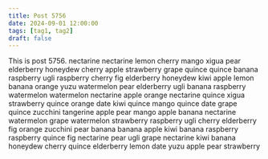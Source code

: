 ```yaml
---
title: Post 5756
date: 2024-09-01 12:00:00
tags: [tag1, tag2]
draft: false
---
```

This is post 5756.
nectarine
nectarine
lemon
cherry
mango
xigua
pear
elderberry
honeydew
cherry
apple
strawberry
grape
quince
quince
banana
raspberry
ugli
raspberry
cherry
fig
elderberry
honeydew
kiwi
apple
lemon
banana
orange
yuzu
watermelon
pear
elderberry
ugli
banana
raspberry
watermelon
watermelon
nectarine
apple
orange
nectarine
quince
xigua
strawberry
quince
orange
date
kiwi
quince
mango
quince
date
grape
quince
zucchini
tangerine
apple
pear
mango
apple
banana
nectarine
watermelon
grape
watermelon
strawberry
raspberry
ugli
cherry
elderberry
fig
orange
zucchini
pear
banana
banana
apple
kiwi
banana
raspberry
raspberry
quince
fig
nectarine
pear
ugli
grape
nectarine
kiwi
banana
honeydew
cherry
quince
elderberry
lemon
date
yuzu
apple
pear
strawberry
